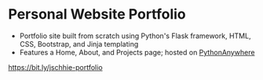 # Personal Website Portfolio

* Portfolio site built from scratch using Python's Flask framework, HTML, CSS, Bootstrap, and Jinja templating
* Features a Home, About, and Projects page; hosted on [PythonAnywhere](https://jschhieportfolio.pythonanywhere.com/)

https://bit.ly/jschhie-portfolio
